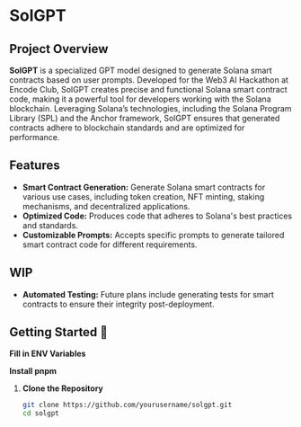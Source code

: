 # SolGPT

## Project Overview

**SolGPT** is a specialized GPT model designed to generate Solana smart contracts based on user prompts. Developed for the Web3 AI Hackathon at Encode Club, SolGPT creates precise and functional Solana smart contract code, making it a powerful tool for developers working with the Solana blockchain. Leveraging Solana’s technologies, including the Solana Program Library (SPL) and the Anchor framework, SolGPT ensures that generated contracts adhere to blockchain standards and are optimized for performance.

## Features

- **Smart Contract Generation:** Generate Solana smart contracts for various use cases, including token creation, NFT minting, staking mechanisms, and decentralized applications.
- **Optimized Code:** Produces code that adheres to Solana's best practices and standards.
- **Customizable Prompts:** Accepts specific prompts to generate tailored smart contract code for different requirements.

## WIP

- **Automated Testing:** Future plans include generating tests for smart contracts to ensure their integrity post-deployment.

## Getting Started 🚀

**Fill in ENV Variables**

**Install pnpm**

1. **Clone the Repository**

   ```bash
   git clone https://github.com/yourusername/solgpt.git
   cd solgpt
